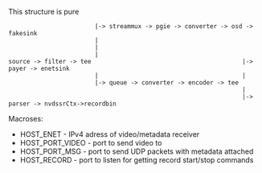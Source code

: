 This structure is pure

                            |-> streammux -> pgie -> converter -> osd -> fakesink
                            |
                            |
                            |
    source -> filter -> tee                                          |-> payer -> enetsink
                            |                                        |
                            |-> queue -> converter -> encoder -> tee  
                                                                     |
                                                                     |-> parser -> nvdssrCtx->recordbin 

Macroses:

- HOST_ENET - IPv4 adress of video/metadata receiver
- HOST_PORT_VIDEO - port to send video to
- HOST_PORT_MSG - port to send UDP packets with metadata attached 
- HOST_RECORD - port to listen for getting record start/stop commands



